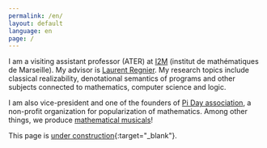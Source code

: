 ```yaml
---
permalink: /en/
layout: default
language: en
page: /
---
```


I am a visiting assistant professor (ATER) at [I2M](https://www.i2m.univ-amu.fr/) (institut de mathématiques de Marseille). My advisor is [Laurent Regnier](https://www.i2m.univ-amu.fr/perso/laurent.regnier/). My research topics include classical realizability, denotational semantics of programs and other subjects connected to mathematics, computer science and logic.

I am also vice-president and one of the founders of [Pi Day association](https://www.piday.fr), a non-profit organization for popularization of mathematics. Among other things, we produce [mathematical musicals](http://www.piday.fr/extraits-video-2017/)!

This page is [under construction](https://www.lego.com/){:target="_blank"}.
